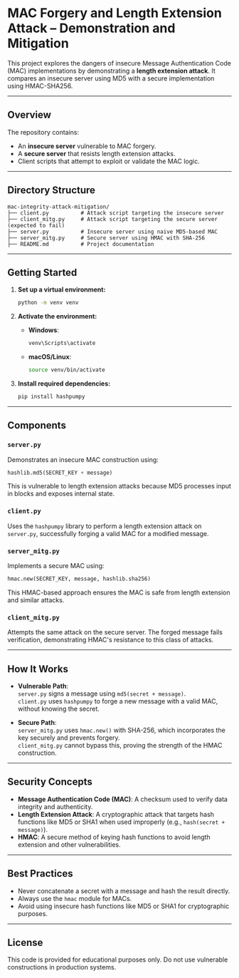 # MAC Forgery and Length Extension Attack – Demonstration and Mitigation

This project explores the dangers of insecure Message Authentication Code (MAC) implementations by demonstrating a **length extension attack**. It compares an insecure server using MD5 with a secure implementation using HMAC-SHA256.

---

## Overview

The repository contains:

- An **insecure server** vulnerable to MAC forgery.
- A **secure server** that resists length extension attacks.
- Client scripts that attempt to exploit or validate the MAC logic.

---

## Directory Structure

```
mac-integrity-attack-mitigation/
├── client.py          # Attack script targeting the insecure server
├── client_mitg.py     # Attack script targeting the secure server (expected to fail)
├── server.py          # Insecure server using naive MD5-based MAC
├── server_mitg.py     # Secure server using HMAC with SHA-256
├── README.md          # Project documentation
```

---

## Getting Started

1. **Set up a virtual environment:**

   ```bash
   python -m venv venv
   ```

2. **Activate the environment:**

   - **Windows**:
     ```bash
     venv\Scripts\activate
     ```
   - **macOS/Linux**:
     ```bash
     source venv/bin/activate
     ```

3. **Install required dependencies:**

   ```bash
   pip install hashpumpy
   ```

---

## Components

### `server.py`  
Demonstrates an insecure MAC construction using:

```python
hashlib.md5(SECRET_KEY + message)
```

This is vulnerable to length extension attacks because MD5 processes input in blocks and exposes internal state.

### `client.py`  
Uses the `hashpumpy` library to perform a length extension attack on `server.py`, successfully forging a valid MAC for a modified message.

### `server_mitg.py`  
Implements a secure MAC using:

```python
hmac.new(SECRET_KEY, message, hashlib.sha256)
```

This HMAC-based approach ensures the MAC is safe from length extension and similar attacks.

### `client_mitg.py`  
Attempts the same attack on the secure server. The forged message fails verification, demonstrating HMAC's resistance to this class of attacks.

---

## How It Works

- **Vulnerable Path**:  
  `server.py` signs a message using `md5(secret + message)`.  
  `client.py` uses `hashpumpy` to forge a new message with a valid MAC, without knowing the secret.

- **Secure Path**:  
  `server_mitg.py` uses `hmac.new()` with SHA-256, which incorporates the key securely and prevents forgery.  
  `client_mitg.py` cannot bypass this, proving the strength of the HMAC construction.

---

## Security Concepts

- **Message Authentication Code (MAC)**: A checksum used to verify data integrity and authenticity.
- **Length Extension Attack**: A cryptographic attack that targets hash functions like MD5 or SHA1 when used improperly (e.g., `hash(secret + message)`).
- **HMAC**: A secure method of keying hash functions to avoid length extension and other vulnerabilities.

---

## Best Practices

- Never concatenate a secret with a message and hash the result directly.
- Always use the `hmac` module for MACs.
- Avoid using insecure hash functions like MD5 or SHA1 for cryptographic purposes.

---

## License

This code is provided for educational purposes only. Do not use vulnerable constructions in production systems.
